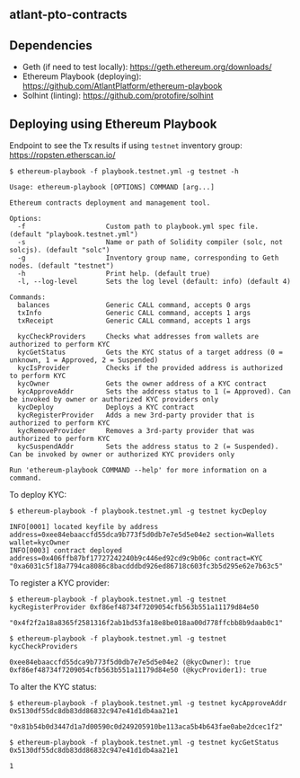 atlant-pto-contracts
--------------------

## Dependencies

* Geth (if need to test locally): https://geth.ethereum.org/downloads/ 
* Ethereum Playbook (deploying): https://github.com/AtlantPlatform/ethereum-playbook
* Solhint (linting): https://github.com/protofire/solhint

## Deploying using Ethereum Playbook

Endpoint to see the Tx results if using `testnet` inventory group: https://ropsten.etherscan.io/

```
$ ethereum-playbook -f playbook.testnet.yml -g testnet -h

Usage: ethereum-playbook [OPTIONS] COMMAND [arg...]

Ethereum contracts deployment and management tool.

Options:
  -f                    Custom path to playbook.yml spec file. (default "playbook.testnet.yml")
  -s                    Name or path of Solidity compiler (solc, not solcjs). (default "solc")
  -g                    Inventory group name, corresponding to Geth nodes. (default "testnet")
  -h                    Print help. (default true)
  -l, --log-level       Sets the log level (default: info) (default 4)

Commands:
  balances              Generic CALL command, accepts 0 args
  txInfo                Generic CALL command, accepts 1 args
  txReceipt             Generic CALL command, accepts 1 args

  kycCheckProviders     Checks what addresses from wallets are authorized to perform KYC
  kycGetStatus          Gets the KYC status of a target address (0 = unknown, 1 = Approved, 2 = Suspended)
  kycIsProvider         Checks if the provided address is authorized to perform KYC
  kycOwner              Gets the owner address of a KYC contract
  kycApproveAddr        Sets the address status to 1 (= Approved). Can be invoked by owner or authorized KYC providers only
  kycDeploy             Deploys a KYC contract
  kycRegisterProvider   Adds a new 3rd-party provider that is authorized to perform KYC
  kycRemoveProvider     Removes a 3rd-party provider that was authorized to perform KYC
  kycSuspendAddr        Sets the address status to 2 (= Suspended). Can be invoked by owner or authorized KYC providers only

Run 'ethereum-playbook COMMAND --help' for more information on a command.
```

To deploy KYC:

```
$ ethereum-playbook -f playbook.testnet.yml -g testnet kycDeploy

INFO[0001] located keyfile by address       address=0xee84ebaaccfd55dca9b773f5d0db7e7e5d5e04e2 section=Wallets wallet=kycOwner
INFO[0003] contract deployed        address=0x406ffb87bf17727242240b9c446ed92cd9c9b06c contract=KYC
"0xa6031c5f18a7794ca8086c8bacdddbd926ed86718c603fc3b5d295e62e7b63c5"
```

To register a KYC provider:

```
$ ethereum-playbook -f playbook.testnet.yml -g testnet kycRegisterProvider 0xf86ef48734f7209054cfb563b551a11179d84e50

"0x4f2f2a18a8365f2581316f2ab1bd53fa18e8be018aa00d778ffcbb8b9daab0c1"

$ ethereum-playbook -f playbook.testnet.yml -g testnet kycCheckProviders

0xee84ebaaccfd55dca9b773f5d0db7e7e5d5e04e2 (@kycOwner): true
0xf86ef48734f7209054cfb563b551a11179d84e50 (@kycProvider1): true
```

To alter the KYC status:

```
$ ethereum-playbook -f playbook.testnet.yml -g testnet kycApproveAddr 0x5130df55dc8db83dd86832c947e41d1db4aa21e1

"0x81b54b0d3447d1a7d00590c0d249205910be113aca5b4b643fae0abe2dcec1f2"

$ ethereum-playbook -f playbook.testnet.yml -g testnet kycGetStatus 0x5130df55dc8db83dd86832c947e41d1db4aa21e1

1
```
